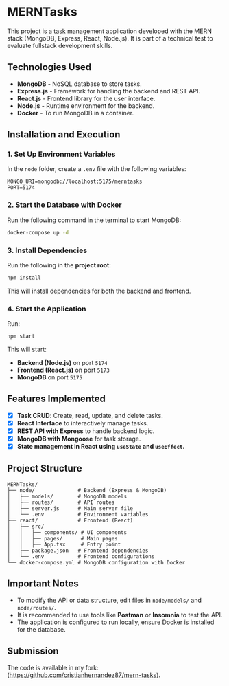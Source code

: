 # MERNTasks

This project is a task management application developed with the MERN stack (MongoDB, Express, React, Node.js). It is part of a technical test to evaluate fullstack development skills.

## Technologies Used

- **MongoDB** - NoSQL database to store tasks.
- **Express.js** - Framework for handling the backend and REST API.
- **React.js** - Frontend library for the user interface.
- **Node.js** - Runtime environment for the backend.
- **Docker** - To run MongoDB in a container.

## Installation and Execution

### 1. Set Up Environment Variables
In the `node` folder, create a `.env` file with the following variables:
```env
MONGO_URI=mongodb://localhost:5175/merntasks
PORT=5174
```

### 2. Start the Database with Docker
Run the following command in the terminal to start MongoDB:
```sh
docker-compose up -d
```

### 3. Install Dependencies
Run the following in the **project root**:
```sh
npm install
```
This will install dependencies for both the backend and frontend.

### 4. Start the Application
Run:
```sh
npm start
```
This will start:
- **Backend (Node.js)** on port `5174`
- **Frontend (React.js)** on port `5173`
- **MongoDB** on port `5175`

## Features Implemented

- [x] **Task CRUD**: Create, read, update, and delete tasks.
- [x] **React Interface** to interactively manage tasks.
- [x] **REST API with Express** to handle backend logic.
- [x] **MongoDB with Mongoose** for task storage.
- [x] **State management in React using `useState` and `useEffect`.**

## Project Structure

```
MERNTasks/
├── node/              # Backend (Express & MongoDB)
│   ├── models/        # MongoDB models
│   ├── routes/        # API routes
│   ├── server.js      # Main server file
│   └── .env           # Environment variables
├── react/             # Frontend (React)
│   ├── src/
│   │   ├── components/ # UI components
│   │   ├── pages/      # Main pages
│   │   ├── App.tsx     # Entry point
│   ├── package.json   # Frontend dependencies
│   └── .env           # Frontend configurations
└── docker-compose.yml # MongoDB configuration with Docker
```

## Important Notes

- To modify the API or data structure, edit files in `node/models/` and `node/routes/`.
- It is recommended to use tools like **Postman** or **Insomnia** to test the API.
- The application is configured to run locally, ensure Docker is installed for the database.

## Submission

The code is available in my fork: (https://github.com/cristianhernandez87/mern-tasks).

